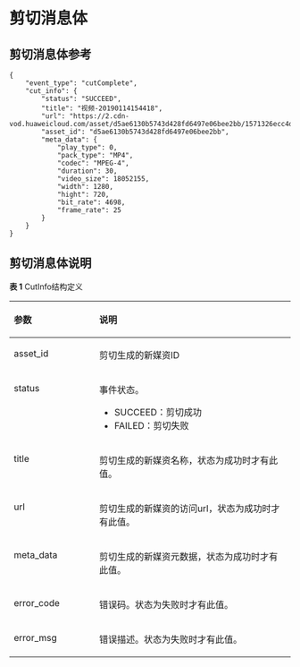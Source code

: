 # 剪切消息体<a name="vod_01_0052"></a>

## 剪切消息体参考<a name="section08042916411"></a>

```
{
	"event_type": "cutComplete",
	"cut_info": {
		"status": "SUCCEED",
		"title": "视频-20190114154418",
		"url": "https://2.cdn-vod.huaweicloud.com/asset/d5ae6130b5743d428fd6497e06bee2bb/1571326ecc4d32314ce91357a5dafc5f.mp4",
		"asset_id": "d5ae6130b5743d428fd6497e06bee2bb",
		"meta_data": {
			"play_type": 0,
			"pack_type": "MP4",
			"codec": "MPEG-4",
			"duration": 30,
			"video_size": 18052155,
			"width": 1280,
			"hight": 720,
			"bit_rate": 4698,
			"frame_rate": 25
		}
	}
}
```

## 剪切消息体说明<a name="section1438912320262"></a>

**表 1**  CutInfo结构定义

<a name="table175368101810"></a>
<table><thead align="left"><tr id="row153721017812"><th class="cellrowborder" valign="top" width="30.37%" id="mcps1.2.3.1.1"><p id="p1694111231580"><a name="p1694111231580"></a><a name="p1694111231580"></a>参数</p>
</th>
<th class="cellrowborder" valign="top" width="69.63000000000001%" id="mcps1.2.3.1.2"><p id="p179531123589"><a name="p179531123589"></a><a name="p179531123589"></a>说明</p>
</th>
</tr>
</thead>
<tbody><tr id="row1753814109818"><td class="cellrowborder" valign="top" width="30.37%" headers="mcps1.2.3.1.1 "><p id="p185753912820"><a name="p185753912820"></a><a name="p185753912820"></a>asset_id</p>
</td>
<td class="cellrowborder" valign="top" width="69.63000000000001%" headers="mcps1.2.3.1.2 "><p id="p45817391289"><a name="p45817391289"></a><a name="p45817391289"></a>剪切生成的新媒资ID</p>
</td>
</tr>
<tr id="row1553910101383"><td class="cellrowborder" valign="top" width="30.37%" headers="mcps1.2.3.1.1 "><p id="p358153910814"><a name="p358153910814"></a><a name="p358153910814"></a>status</p>
</td>
<td class="cellrowborder" valign="top" width="69.63000000000001%" headers="mcps1.2.3.1.2 "><p id="p95812391482"><a name="p95812391482"></a><a name="p95812391482"></a>事件状态。</p>
<a name="ul83545271913"></a><a name="ul83545271913"></a><ul id="ul83545271913"><li>SUCCEED：剪切成功</li><li>FAILED：剪切失败</li></ul>
</td>
</tr>
<tr id="row175398101782"><td class="cellrowborder" valign="top" width="30.37%" headers="mcps1.2.3.1.1 "><p id="p85915392086"><a name="p85915392086"></a><a name="p85915392086"></a>title</p>
</td>
<td class="cellrowborder" valign="top" width="69.63000000000001%" headers="mcps1.2.3.1.2 "><p id="p159939186"><a name="p159939186"></a><a name="p159939186"></a>剪切生成的新媒资名称，状态为成功时才有此值。</p>
</td>
</tr>
<tr id="row154021018813"><td class="cellrowborder" valign="top" width="30.37%" headers="mcps1.2.3.1.1 "><p id="p0601639983"><a name="p0601639983"></a><a name="p0601639983"></a>url</p>
</td>
<td class="cellrowborder" valign="top" width="69.63000000000001%" headers="mcps1.2.3.1.2 "><p id="p960439786"><a name="p960439786"></a><a name="p960439786"></a>剪切生成的新媒资的访问url，状态为成功时才有此值。</p>
</td>
</tr>
<tr id="row1154119108819"><td class="cellrowborder" valign="top" width="30.37%" headers="mcps1.2.3.1.1 "><p id="p16603391784"><a name="p16603391784"></a><a name="p16603391784"></a>meta_data</p>
</td>
<td class="cellrowborder" valign="top" width="69.63000000000001%" headers="mcps1.2.3.1.2 "><p id="p66011391982"><a name="p66011391982"></a><a name="p66011391982"></a>剪切生成的新媒资元数据，状态为成功时才有此值。</p>
</td>
</tr>
<tr id="row954261013815"><td class="cellrowborder" valign="top" width="30.37%" headers="mcps1.2.3.1.1 "><p id="p146119391981"><a name="p146119391981"></a><a name="p146119391981"></a>error_code</p>
</td>
<td class="cellrowborder" valign="top" width="69.63000000000001%" headers="mcps1.2.3.1.2 "><p id="p156117394819"><a name="p156117394819"></a><a name="p156117394819"></a>错误码。状态为失败时才有此值。</p>
</td>
</tr>
<tr id="row135435101784"><td class="cellrowborder" valign="top" width="30.37%" headers="mcps1.2.3.1.1 "><p id="p86317391085"><a name="p86317391085"></a><a name="p86317391085"></a>error_msg</p>
</td>
<td class="cellrowborder" valign="top" width="69.63000000000001%" headers="mcps1.2.3.1.2 "><p id="p1763153912818"><a name="p1763153912818"></a><a name="p1763153912818"></a>错误描述。状态为失败时才有此值。</p>
</td>
</tr>
</tbody>
</table>


